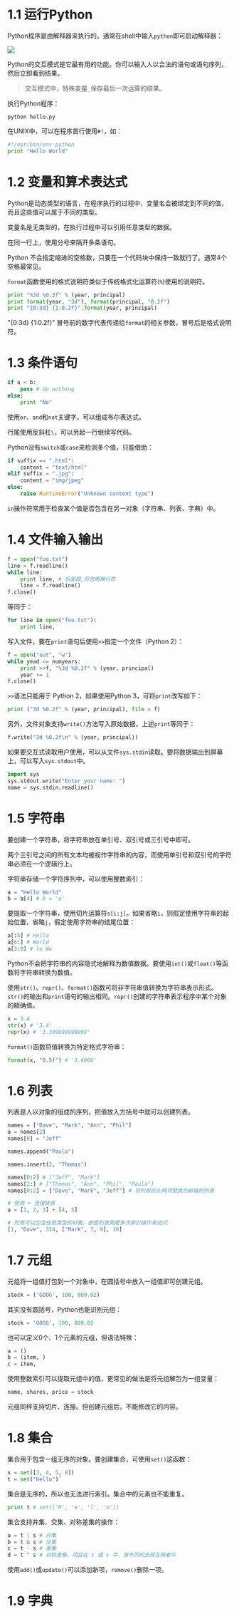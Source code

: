 # 1.1 运行Python

Python程序是由解释器来执行的。通常在shell中输入`python`即可启动解释器：

![](img/chap1/img0.png)

Python的交互模式是它最有用的功能。你可以输入人以合法的语句或语句序列，然后立即看到结果。

> 交互模式中，特殊变量`_`保存最后一次运算的结果。

执行Python程序：

```shell
python hello.py
```

在UNIX中，可以在程序首行使用`#!`，如：

```python
#!/usr/bin/env python
print "Hello World"
```

# 1.2 变量和算术表达式

Python是动态类型的语言，在程序执行的过程中，变量名会被绑定到不同的值，而且这些值可以属于不同的类型。

变量名是无类型的，在执行过程中可以引用任意类型的数据。

在同一行上，使用分号来隔开多条语句。

Python 不会指定缩进的空格数，只要在一个代码块中保持一致就行了。通常4个空格最常见。

`format`函数使用的格式说明符类似于传统格式化运算符(`%`)使用的说明符。

```python
print "%3d %0.2f" % (year, principal)
print format(year, "3d"), format(principal, "0.2f")
print "{0:3d} {1:0.2f}".format(year, principal)
```
"{0:3d} {1:0.2f}" 冒号前的数字代表传递给`format`的相关参数，冒号后是格式说明符。

# 1.3 条件语句

```python
if a < b:
    pass # do nothing
else:
    print "No"
```

使用`or`、`and`和`not`关键字，可以组成布尔表达式。

行尾使用反斜杠`\`，可以另起一行继续写代码。

Python没有`switch`或`case`来检测多个值，只能借助：

```python
if suffix == ".html":
	content = "text/html"
elif suffix = ".jpg":
    content = "img/jpeg"
else:
    raise RuntimeError("Unknown content type")
```

`in`操作符常用于检查某个值是否包含在另一对象（字符串、列表、字典）中。

# 1.4 文件输入输出

```python
f = open("foo.txt")
line = f.readline()
while line:
    print line, # 后面跟,将忽略换行符
    line = f.readline()
f.close()
```

等同于：

```python
for line in open("foo.txt"):
    print line,
```

写入文件，要在`print`语句后使用`>>`指定一个文件（Python 2）：

```python
f = open("out", "w")
while yead <= numyears:
    print >>f, "%3d %0.2f" % (year, principal)
    year += 1
f.close()    
```

`>>`语法只能用于 Python 2，如果使用Python 3，可将`print`改写如下：

```python
print ("3d %0.2f" % (year, principal), file = f)
```

另外，文件对象支持`write()`方法写入原始数据，上述`print`等同于：

```python
f.write("3d %0.2f\n" % (year, principal))
```

如果要交互式读取用户使用，可以从文件`sys.stdin`读取。要将数据输出到屏幕上，可以写入`sys.stdout`中。

```python
import sys
sys.stdout.write("Enter your name: ")
name = sys.stdin.readline()
```



# 1.5 字符串

要创建一个字符串，将字符串放在单引号、双引号或三引号中即可。

两个三引号之间的所有文本均被视作字符串的内容，而使用单引号和双引号的字符串必须在一个逻辑行上。

字符串存储一个字符序列中，可以使用整数索引：

```python
a = "Hello World"
b = a[4] # b = 'o'
```

要提取一个字符串，使用切片运算符`s[i:j]`。如果省略`i`，则假定使用字符串的起始位置，省略`j`，假定使用字符串的结尾位置：

```python
a[:5] # Hello
a[6:] # World
a[3:8] # lo Wo
```

Python不会把字符串的内容隐式地解释为数值数据。要使用`int()`或`float()`等函数将字符串转换为数值。

使用`str()`、`repr()`、`format()`函数可将非字符串值转换为字符串表示形式。`str()`的输出和`print`语句的输出相同。`repr()`创建的字符串表示程序中某个对象的精确值。

```python
x = 3.4
str(x) # '3.4'
repr(x) # '3.399999999999'
```

`format()`函数将值转换为特定格式字符串：

```python
format(x, "0.5f") # '3.4000'
```

# 1.6 列表

列表是人以对象的组成的序列，把值放入方括号中就可以创建列表。

```python
names = ["Dave", "Mark", "Ann", "Phil"]
a = names[2]
names[0] = "Jeff"

names.append("Paula")

names.insert(2, "Thomas")

names[0:2] # ["Jeff", "Mark"]
names[2:] # ["Thomas", "Ann", "Phil", "Paula"]
names[0:2] = ["Dave", "Mark", "Jeff"] # 将列表的头两项替换为邮编的列表

# 使用 + 连接链表
a = [1, 2, 3] + [4, 5]

# 列表可以包含任意类型的对象，嵌套列表需要多次索引操作来访问
[1, "Dave", 314, ["Mark", 7, 9], 10]
```



# 1.7 元组 

元组将一组值打包到一个对象中，在圆括号中放入一组值即可创建元组。

```python
stock = ('GOOG', 100, 809.02)
```

其实没有圆括号，Python也能识别元组：

```python
stock = 'GOOG', 100, 809.02
```

也可以定义0个、1个元素的元组，但语法特殊：

```python
a = ()
b = (item, )
c = item, 
```

使用整数索引可以提取元组中的值，更常见的做法是将元组解包为一组变量：

```python
name, shares, price = stock
```

元组同样支持切片、连接。但创建元组后，不能修改它的内容。



# 1.8 集合

 集合用于包含一组无序的对象。要创建集合，可使用`set()`这函数：
 
 ```python
 s = set([3, 4, 5, 8])
 t = set("Hello")`
 ```

 集合是无序的，所以也无法进行索引。集合中的元素也不能重复。

 ```python
 print t # set(['H', 'e', 'l', 'o'])
 ```

 集合支持并集、交集、对称差集的操作：
 
 ```python
 a = t | s # 并集
 b = t & s # 交集
 c = t - s # 差集
 d = t ^ s # 对称差集，项目在 t 或 s 中，但不同时出现在两者中
 ```

使用`add()`或`update()`可以添加新项，`remove()`删除一项。


# 1.9 字典

